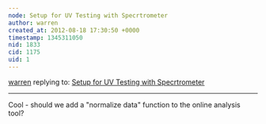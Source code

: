 ```yaml
---
node: Setup for UV Testing with Specrtrometer
author: warren
created_at: 2012-08-18 17:30:50 +0000
timestamp: 1345311050
nid: 1833
cid: 1175
uid: 1
---
```




[warren](../profile/warren) replying to: [Setup for UV Testing with Specrtrometer](../notes/joshmc/4-28-2012/setup-uv-testing-specrtrometer)

----
Cool - should we add a "normalize data" function to the online analysis tool? 